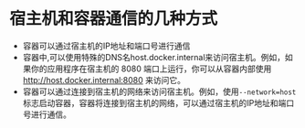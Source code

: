 # 宿主机和容器通信的几种方式

- 容器可以通过宿主机的IP地址和端口号进行通信
- 容器中,可以使用特殊的DNS名host.docker.internal来访问宿主机。例如，如果你的应用程序在宿主机的 8080 端口上运行，你可以从容器内部使用 http://host.docker.internal:8080 来访问它。
- 容器可以通过连接到宿主机的网络来访问宿主机。例如，使用`--network=host`标志启动容器，容器将连接到宿主机的网络，可以通过宿主机的IP地址和端口号进行通信。